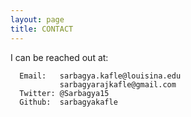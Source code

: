 ```yaml
---
layout: page
title: CONTACT
---
```


I can be reached out at:

      Email:   sarbagya.kafle@louisina.edu  
               sarbagyarajkafle@gmail.com
      Twitter: @Sarbagya15
      Github:  sarbagyakafle

  
    
